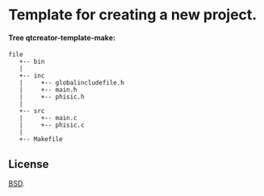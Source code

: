 # Template for creating a new project.

#### Tree qtcreator-template-make:
```
file
   +-- bin
   |
   +-- inc
   |     +-- globalincludefile.h
   |     +-- main.h
   |     +-- phisic.h
   |
   +-- src
   |     +-- main.c
   |     +-- phisic.c
   |
   +-- Makefile
```


## License

[BSD](./LICENSE).